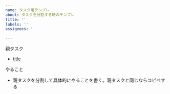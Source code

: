 ```yaml
---
name: タスク用テンプレ
about: タスクを分割する時のテンプレ
title: ''
labels: ''
assignees: ''

---
```


親タスク
- [title](https://example.com)

やること
- 親タスクを分割して具体的にやることを書く。親タスクと同じならコピペする
